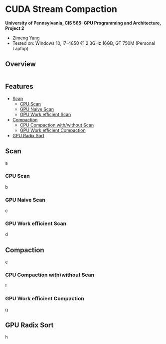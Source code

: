 CUDA Stream Compaction
======================

**University of Pennsylvania, CIS 565: GPU Programming and Architecture, Project 2**

* Zimeng Yang
* Tested on: Windows 10, i7-4850 @ 2.3GHz 16GB, GT 750M (Personal Laptop)

## Overview 
![]()

## Features
* [Scan](#scan)
  * [CPU Scan](#cpu-scan)
  * [GPU Naive Scan](#gpu-naive-scan)
  * [GPU Work efficient Scan](#gpu-work-efficient-scan)
* [Compaction](#compaction)
  * [CPU Compaction with/without Scan](#cpu-compaction-withwithout-scan)
  * [GPU Work efficient Compaction](#gpu-work-efficient-compaction)
* [GPU Radix Sort](#gpu-radix-sort)


## Scan
a

### CPU Scan
b

### GPU Naive Scan
c

### GPU Work efficient Scan
d

## Compaction
e

### CPU Compaction with/without Scan
f

### GPU Work efficient Compaction
g

## GPU Radix Sort
h
